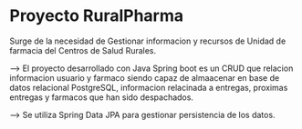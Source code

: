 # Proyecto RuralPharma
Surge de la necesidad de Gestionar informacion y recursos de Unidad de farmacia del Centros de Salud Rurales.

--> El proyecto desarrollado con Java Spring boot es un CRUD que relacion informacion usuario y farmaco siendo capaz de almaacenar 
en base de datos relacional PostgreSQL, informacion relacinada a entregas, proximas entregas y farmacos que han sido despachados.

--> Se utiliza Spring Data JPA para gestionar persistencia de los datos.

